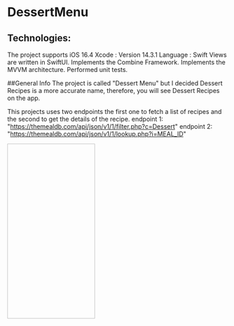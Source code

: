 # DessertMenu


## Technologies:
The project supports iOS 16.4
Xcode : Version 14.3.1
Language : Swift
Views are written in SwiftUI.
Implements the Combine Framework. 
Implements the MVVM architecture.
Performed unit tests. 

##General Info
The project is called "Dessert Menu" but I decided Dessert Recipes is a more accurate name,
therefore, you will see Dessert Recipes on the app. 

This projects uses two endpoints the first one to fetch a list of recipes 
and the second to get the details of the recipe. 
endpoint 1: "https://themealdb.com/api/json/v1/1/filter.php?c=Dessert"
endpoint 2: "https://themealdb.com/api/json/v1/1/lookup.php?i=MEAL_ID"

<img scr="https://github.com/andrearamonroy/DessertMenu/assets/54419381/8391f9cf-04a3-4deb-9172-2b85742ab00a" width="200" height="400" />
